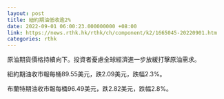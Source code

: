 ```yaml
---
layout: post
title: 紐約期油低收逾2%
date: 2022-09-01 06:00:23.000000000 +08:00
link: https://news.rthk.hk/rthk/ch/component/k2/1665045-20220901.htm
categories: rthk
---
```


原油期貨價格持續向下。投資者憂慮全球經濟進一步放緩打擊原油需求。

紐約期油收市報每桶89.55美元，跌2.09美元，跌幅2.3%。

布蘭特期油收市報每桶96.49美元，跌2.82美元，跌幅2.8%。
